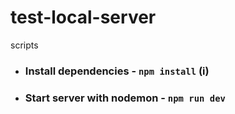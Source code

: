 # test-local-server

scripts
* ### Install dependencies -  ```npm install``` (i)
* ### Start server with nodemon - ```npm run dev```
